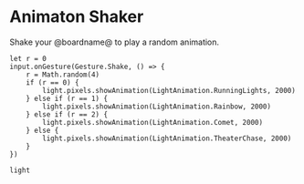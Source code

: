 # Animaton Shaker

Shake your @boardname@ to play a random animation.

```blocks
let r = 0
input.onGesture(Gesture.Shake, () => {
    r = Math.random(4)
    if (r == 0) {
        light.pixels.showAnimation(LightAnimation.RunningLights, 2000)
    } else if (r == 1) {
        light.pixels.showAnimation(LightAnimation.Rainbow, 2000)
    } else if (r == 2) {
        light.pixels.showAnimation(LightAnimation.Comet, 2000)
    } else {
        light.pixels.showAnimation(LightAnimation.TheaterChase, 2000)
    }
})
```

```package
light
```